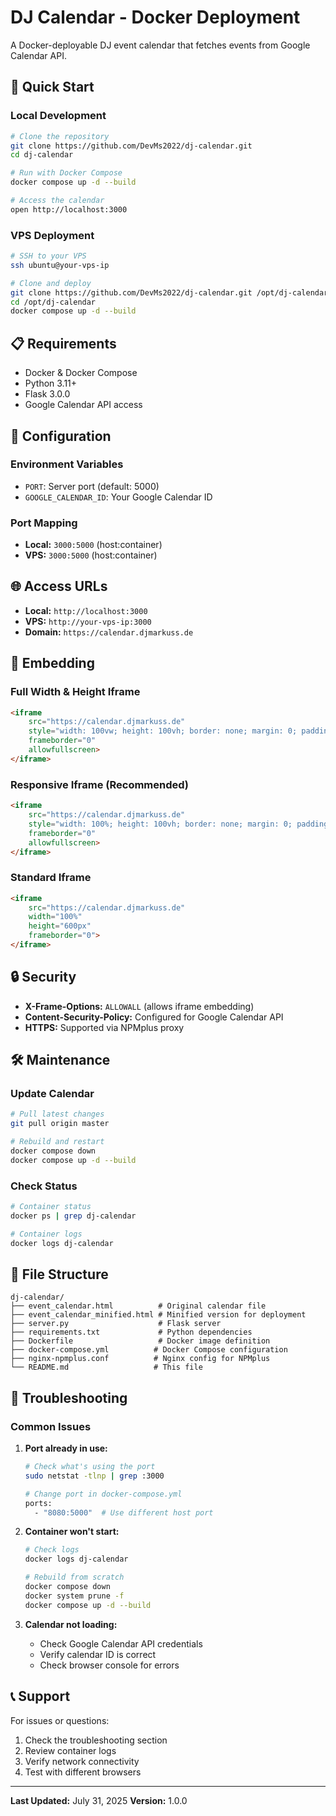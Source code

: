 # DJ Calendar - Docker Deployment

A Docker-deployable DJ event calendar that fetches events from Google Calendar API.

## 🚀 Quick Start

### Local Development
```bash
# Clone the repository
git clone https://github.com/DevMs2022/dj-calendar.git
cd dj-calendar

# Run with Docker Compose
docker compose up -d --build

# Access the calendar
open http://localhost:3000
```

### VPS Deployment
```bash
# SSH to your VPS
ssh ubuntu@your-vps-ip

# Clone and deploy
git clone https://github.com/DevMs2022/dj-calendar.git /opt/dj-calendar
cd /opt/dj-calendar
docker compose up -d --build
```

## 📋 Requirements

- Docker & Docker Compose
- Python 3.11+
- Flask 3.0.0
- Google Calendar API access

## 🔧 Configuration

### Environment Variables
- `PORT`: Server port (default: 5000)
- `GOOGLE_CALENDAR_ID`: Your Google Calendar ID

### Port Mapping
- **Local:** `3000:5000` (host:container)
- **VPS:** `3000:5000` (host:container)

## 🌐 Access URLs

- **Local:** `http://localhost:3000`
- **VPS:** `http://your-vps-ip:3000`
- **Domain:** `https://calendar.djmarkuss.de`

## 📱 Embedding

### Full Width & Height Iframe
```html
<iframe 
    src="https://calendar.djmarkuss.de" 
    style="width: 100vw; height: 100vh; border: none; margin: 0; padding: 0; position: fixed; top: 0; left: 0; z-index: 1000;"
    frameborder="0"
    allowfullscreen>
</iframe>
```

### Responsive Iframe (Recommended)
```html
<iframe 
    src="https://calendar.djmarkuss.de" 
    style="width: 100%; height: 100vh; border: none; margin: 0; padding: 0;"
    frameborder="0"
    allowfullscreen>
</iframe>
```

### Standard Iframe
```html
<iframe 
    src="https://calendar.djmarkuss.de" 
    width="100%" 
    height="600px" 
    frameborder="0">
</iframe>
```

## 🔒 Security

- **X-Frame-Options:** `ALLOWALL` (allows iframe embedding)
- **Content-Security-Policy:** Configured for Google Calendar API
- **HTTPS:** Supported via NPMplus proxy

## 🛠️ Maintenance

### Update Calendar
```bash
# Pull latest changes
git pull origin master

# Rebuild and restart
docker compose down
docker compose up -d --build
```

### Check Status
```bash
# Container status
docker ps | grep dj-calendar

# Container logs
docker logs dj-calendar
```

## 📁 File Structure

```
dj-calendar/
├── event_calendar.html          # Original calendar file
├── event_calendar_minified.html # Minified version for deployment
├── server.py                    # Flask server
├── requirements.txt             # Python dependencies
├── Dockerfile                   # Docker image definition
├── docker-compose.yml          # Docker Compose configuration
├── nginx-npmplus.conf          # Nginx config for NPMplus
└── README.md                   # This file
```

## 🐛 Troubleshooting

### Common Issues

1. **Port already in use:**
   ```bash
   # Check what's using the port
   sudo netstat -tlnp | grep :3000
   
   # Change port in docker-compose.yml
   ports:
     - "8080:5000"  # Use different host port
   ```

2. **Container won't start:**
   ```bash
   # Check logs
   docker logs dj-calendar
   
   # Rebuild from scratch
   docker compose down
   docker system prune -f
   docker compose up -d --build
   ```

3. **Calendar not loading:**
   - Check Google Calendar API credentials
   - Verify calendar ID is correct
   - Check browser console for errors

## 📞 Support

For issues or questions:
1. Check the troubleshooting section
2. Review container logs
3. Verify network connectivity
4. Test with different browsers

---

**Last Updated:** July 31, 2025
**Version:** 1.0.0 